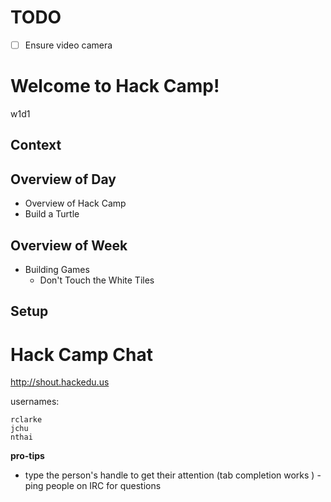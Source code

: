 # TODO
- [ ] Ensure video camera 

# Welcome to Hack Camp!
w1d1

## Context

## Overview of Day
- Overview of Hack Camp
- Build a Turtle

## Overview of Week
- Building Games
	- Don't Touch the White Tiles 	

## Setup

# Hack Camp Chat

http://shout.hackedu.us

usernames:

```
rclarke
jchu
nthai
```

**pro-tips**
- type the person's handle to get their attention (tab completion works
)
-ping people on IRC for questions


